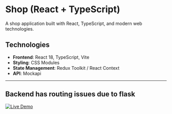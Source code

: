 # Shop (React + TypeScript)
A shop application built with React, TypeScript, and modern web technologies.  

## Technologies  
- **Frontend**: React 18, TypeScript, Vite  
- **Styling**: CSS Modules
- **State Management**: Redux Toolkit / React Context  
- **API**: Mockapi

---
## Backend has routing issues due to flask
[![Live Demo](https://img.shields.io/badge/-Live%20Demo-brightgreen)](https://typescript-shop-vert.vercel.app/)

